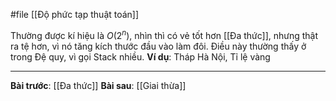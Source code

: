 #file [[Độ phức tạp thuật toán]]

Thường được kí hiệu là $O(2^n)$, nhìn thì có vẻ tốt hơn [[Đa thức]], nhưng thật ra tệ hơn, vì nó tăng kích thước đầu vào làm đôi. Điều này thường thấy ở trong Đệ quy, vì gọi Stack nhiều.
**Ví dụ**: Tháp Hà Nội, Tỉ lệ vàng

---
**Bài trước**: [[Đa thức]]
**Bài sau**: [[Giai thừa]]